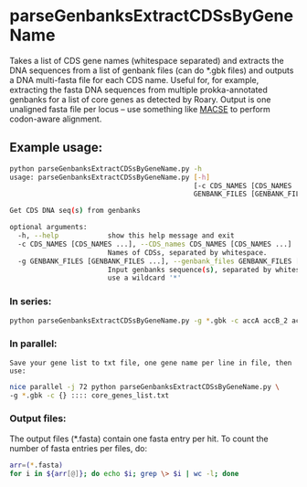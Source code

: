 # parseGenbanksExtractCDSsByGeneName
Takes a list of CDS gene names (whitespace separated) and extracts the DNA sequences from a list of genbank files (can do *.gbk files) and outputs a DNA multi-fasta file for each CDS name.  Useful for, for example, extracting the fasta DNA sequences from multiple prokka-annotated genbanks for a list of core genes as detected by Roary. Output is one unaligned fasta file per locus – use something like [MACSE](http://journals.plos.org/plosone/article?id=10.1371/journal.pone.0022594) to perform codon-aware alignment.

## Example usage:

```bash
python parseGenbanksExtractCDSsByGeneName.py -h
usage: parseGenbanksExtractCDSsByGeneName.py [-h]
                                             [-c CDS_NAMES [CDS_NAMES ...]] -g
                                             GENBANK_FILES [GENBANK_FILES ...]

Get CDS DNA seq(s) from genbanks

optional arguments:
  -h, --help            show this help message and exit
  -c CDS_NAMES [CDS_NAMES ...], --CDS_names CDS_NAMES [CDS_NAMES ...]
                        Names of CDSs, separated by whitespace.
  -g GENBANK_FILES [GENBANK_FILES ...], --genbank_files GENBANK_FILES [GENBANK_FILES ...]
                        Input genbanks sequence(s), separated by whitespace or
                        use a wildcard '*'
```

### In series:
    
```bash
python parseGenbanksExtractCDSsByGeneName.py -g *.gbk -c accA accB_2 accD
```

### In parallel:
    Save your gene list to txt file, one gene name per line in file, then use:

```bash
nice parallel -j 72 python parseGenbanksExtractCDSsByGeneName.py \
-g *.gbk -c {} :::: core_genes_list.txt
```

### Output files:
The output files (*.fasta) contain one fasta entry per hit.  To count the number of fasta entries per files, do:
```bash
arr=(*.fasta)
for i in ${arr[@]}; do echo $i; grep \> $i | wc -l; done
```


